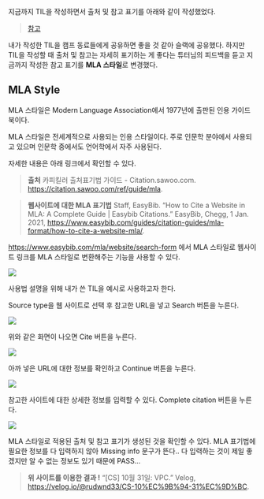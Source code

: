 지금까지 TIL을 작성하면서 출처 및 참고 표기를 아래와 같이 작성했었다.

> [참고](https://velog.io/@rudwnd33/CS-10%EC%9B%94-31%EC%9D%BC)

내가 작성한 TIL을 캠프 동료들에게 공유하면 좋을 것 같아 슬랙에 공유했다.
하지만 TIL을 작성할 때 출처 및 참고는 자세히 표기하는 게 좋다는 튜터님의 피드백을 듣고 지금까지 작성한 참고 표기를 **MLA 스타일**로 변경했다.

## MLA Style
MLA 스타일은 Modern Language Association에서 1977년에 출판된 인용 가이드북이다.

MLA 스타일은 전세계적으로 사용되는 인용 스타일이다. 주로 인문학 분야에서 사용되고 있으며 인문학 중에서도 언어학에서 자주 사용된다.

자세한 내용은 아래 링크에서 확인할 수 있다.

> **출처**
카피킬러 출처표기법 가이드 - Citation.sawoo.com. https://citation.sawoo.com/ref/guide/mla. 

> **웹사이트에 대한 MLA 표기법**
Staff, EasyBib. “How to Cite a Website in MLA: A Complete Guide | Easybib Citations.” EasyBib, Chegg, 1 Jan. 2021, https://www.easybib.com/guides/citation-guides/mla-format/how-to-cite-a-website-mla/. 

https://www.easybib.com/mla/website/search-form 에서 MLA 스타일로 웹사이트 링크를 MLA 스타일로 변환해주는 기능을 사용할 수 있다.

![](https://images.velog.io/images/rudwnd33/post/5cb9d034-1207-4124-8b0e-a3b6cd015765/%E1%84%89%E1%85%B3%E1%84%8F%E1%85%B3%E1%84%85%E1%85%B5%E1%86%AB%E1%84%89%E1%85%A3%E1%86%BA%202021-11-01%20%E1%84%8B%E1%85%A9%E1%84%92%E1%85%AE%2011.47.41.png)

사용법 설명을 위해 내가 쓴 TIL을 예시로 사용하고자 한다.

Source type을 웹 사이트로 선택 후 참고한 URL을 넣고 Search 버튼을 누른다.

![](https://images.velog.io/images/rudwnd33/post/46037700-2b27-4b2a-b52a-e2c6a7e5260b/%E1%84%89%E1%85%B3%E1%84%8F%E1%85%B3%E1%84%85%E1%85%B5%E1%86%AB%E1%84%89%E1%85%A3%E1%86%BA%202021-11-01%20%E1%84%8B%E1%85%A9%E1%84%92%E1%85%AE%2011.49.45.png)

위와 같은 화면이 나오면 Cite 버튼을 누른다.

![](https://images.velog.io/images/rudwnd33/post/bf691c5e-f9df-4f10-a0ac-0e27701cf8f7/%E1%84%89%E1%85%B3%E1%84%8F%E1%85%B3%E1%84%85%E1%85%B5%E1%86%AB%E1%84%89%E1%85%A3%E1%86%BA%202021-11-01%20%E1%84%8B%E1%85%A9%E1%84%92%E1%85%AE%2011.52.39.png)

아까 넣은 URL에 대한 정보를 확인하고 Continue 버튼을 누른다.

![](https://images.velog.io/images/rudwnd33/post/0486ec5d-ea1d-4257-a916-42ee1aba79e9/%E1%84%89%E1%85%B3%E1%84%8F%E1%85%B3%E1%84%85%E1%85%B5%E1%86%AB%E1%84%89%E1%85%A3%E1%86%BA%202021-11-01%20%E1%84%8B%E1%85%A9%E1%84%92%E1%85%AE%2011.55.14.png)

참고한 사이트에 대한 상세한 정보를 입력할 수 있다.
Complete citation 버튼을 누른다.

![](https://images.velog.io/images/rudwnd33/post/dc6ab5da-7e9d-4a4a-a7e8-01d2b6524472/%E1%84%89%E1%85%B3%E1%84%8F%E1%85%B3%E1%84%85%E1%85%B5%E1%86%AB%E1%84%89%E1%85%A3%E1%86%BA%202021-11-01%20%E1%84%8B%E1%85%A9%E1%84%92%E1%85%AE%2011.56.52.png)

MLA 스타일로 적용된 출처 및 참고 표기가 생성된 것을 확인할 수 있다.
MLA 표기법에 필요한 정보를 다 입력하지 않아 Missing info 문구가 뜬다.. 다 입력하는 것이 제일 좋겠지만 알 수 없는 정보도 있기 때문에 PASS...

> **위 사이트를 이용한 결과 !**
“[CS] 10월 31일: VPC.” Velog, https://velog.io/@rudwnd33/CS-10%EC%9B%94-31%EC%9D%BC. 
